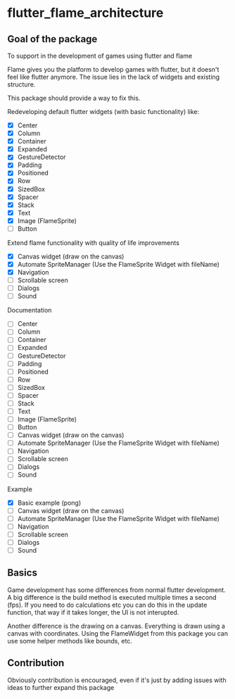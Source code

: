 # flutter_flame_architecture

## Goal of the package

To support in the development of games using flutter and flame

Flame gives you the platform to develop games with flutter, but it doesn't feel like flutter anymore. The issue lies in the lack of widgets and existing structure.

This package should provide a way to fix this.

Redeveloping default flutter widgets (with basic functionality) like:
- [x] Center
- [x] Column
- [x] Container
- [x] Expanded
- [x] GestureDetector
- [x] Padding
- [x] Positioned
- [x] Row
- [x] SizedBox
- [x] Spacer
- [x] Stack
- [x] Text
- [x] Image (FlameSprite)
- [ ] Button

Extend flame functionality with quality of life improvements
- [x] Canvas widget (draw on the canvas)
- [x] Automate SpriteManager (Use the FlameSprite Widget with fileName)
- [x] Navigation
- [ ] Scrollable screen
- [ ] Dialogs
- [ ] Sound

Documentation
- [ ] Center
- [ ] Column
- [ ] Container
- [ ] Expanded
- [ ] GestureDetector
- [ ] Padding
- [ ] Positioned
- [ ] Row
- [ ] SizedBox
- [ ] Spacer
- [ ] Stack
- [ ] Text
- [ ] Image (FlameSprite)
- [ ] Button
- [ ] Canvas widget (draw on the canvas)
- [ ] Automate SpriteManager (Use the FlameSprite Widget with fileName)
- [ ] Navigation
- [ ] Scrollable screen
- [ ] Dialogs
- [ ] Sound

Example
- [x] Basic example (pong)
- [ ] Canvas widget (draw on the canvas)
- [ ] Automate SpriteManager (Use the FlameSprite Widget with fileName)
- [ ] Navigation
- [ ] Scrollable screen
- [ ] Dialogs
- [ ] Sound

## Basics

Game development has some differences from normal flutter development. A big difference is the build method is executed multiple times a second (fps). If you need to do calculations etc you can do this in the update function, that way if it takes longer, the UI is not interupted.

Another difference is the drawing on a canvas. Everything is drawn using a canvas with coordinates. Using the FlameWidget from this package you can use some helper methods like bounds, etc.

## Contribution

Obviously contribution is encouraged, even if it's just by adding issues with ideas to further expand this package